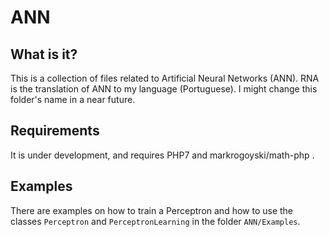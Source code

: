 # ANN

## What is it?

This is a collection of files related to Artificial Neural Networks (ANN). RNA is the translation of ANN to my language (Portuguese).
I might change this folder's name in a near future.

## Requirements

It is under development, and requires PHP7 and markrogoyski/math-php .

## Examples

There are examples on how to train a Perceptron and how to use the classes ```Perceptron``` and ```PerceptronLearning``` in the folder ```ANN/Examples```.